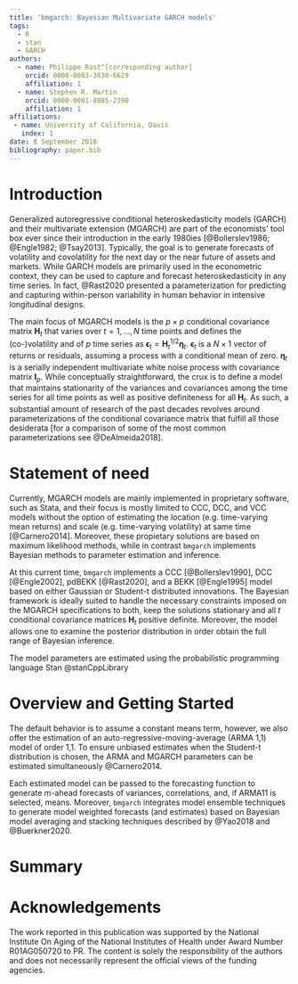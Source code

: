 ```yaml
---
title: 'bmgarch: Bayesian Multivariate GARCH models'
tags:
  - R
  - stan
  - GARCH
authors:
  - name: Philippe Rast^[corresponding author]
    orcid: 0000-0003-3630-6629
    affiliation: 1
  - name: Stephen R. Martin
    orcid: 0000-0001-8085-2390
    affiliation: 1
affiliations:
 - name: University of California, Davis
   index: 1
date: 8 September 2018
bibliography: paper.bib
---
```


# Introduction
Generalized autoregressive conditional heteroskedasticity models (GARCH) and their multivariate extension (MGARCH) are part of the economists' tool box ever since their introduction in the early 1980ies [@Bollerslev1986; @Engle1982; @Tsay2013]. Typically, the goal is to generate forecasts of volatility and covolatility for the next day or the near future of assets and markets. While GARCH models are primarily used in the econometric context, they can be used to capture and forecast heteroskedasticity in any time series. In fact, @Rast2020 presented a parameterization  for predicting and capturing within-person variability in human behavior in intensive longitudinal designs. 

The main focus of MGARCH models is the $p \times p$ conditional covariance matrix $\mathbf{H}_t$ that varies over $t = 1, ... , N$
time points and defines the (co-)volatility and of $p$ time series as $\boldsymbol{\epsilon}_t = \mathbf{H}^{1/2}_t \boldsymbol{\eta}_t$. $\boldsymbol{\epsilon}_t$ is a $N \times 1$ vector of returns  or residuals, assuming a process with a conditional mean of zero. $\boldsymbol{\eta}_t$ is a serially independent multivariate white noise process with covariance matrix $\mathbf{I}_p$. While conceptually straightforward, the crux is to define a model that maintains stationarity of the variances and covariances among the time series for all time points as well as positive definiteness for all $\mathbf{H}_t$. As such, a substantial amount of research of the past decades revolves around parameterizations of the conditional covariance matrix that fulfill all those  desiderata [for a comparison of some of the most common parameterizations see @DeAlmeida2018]. 

# Statement of need 
Currently, MGARCH models are mainly implemented in proprietary software, such as Stata, and their focus is mostly limited to CCC, DCC, and VCC models without the option of estimating the location (e.g. time-varying mean returns) and scale (e.g. time-varying volatility) at same time [@Carnero2014]. Moreover, these propietary solutions are based on maximum likelihood methods, while in contrast `bmgarch` implements Bayesian methods to parameter estimation and inference.

At this current time, `bmgarch` implements a CCC [@Bollerslev1990], DCC [@Engle2002], pdBEKK [@Rast2020], and a BEKK [@Engle1995] model based on either Gaussian or Student-t distributed innovations. 
The Bayesian framework is ideally suited to handle the necessary constraints imposed on the MGARCH specifications to both, keep the solutions stationary and all $t$ conditional covariance matrices $\mathbf{H}_t$ positive definite. Moreover, the model allows one to examine the posterior distribution in order obtain the full range of Bayesian inference.

The model parameters are estimated using the probabilistic programming language Stan @stanCppLibrary

# Overview and Getting Started

The default behavior is to assume a constant means term, however, we also offer the estimation of an auto-regressive-moving-average (ARMA 1,1) model of order 1,1. To ensure unbiased estimates when the Student-t distribution is chosen, the ARMA and MGARCH parameters can be estimated simultaneously  @Carnero2014.

Each estimated model can be passed to the forecasting function to generate $m$-ahead forecasts of variances, correlations, and, if ARMA11 is selected, means. 
Moreover, `bmgarch` integrates model ensemble techniques to generate model weighted forecasts (and estimates) based on Bayesian model averaging and stacking techniques described by @Yao2018 and @Buerkner2020.


# Summary

# Acknowledgements
The work reported in this publication was supported by the National Institute On Aging of the National Institutes of Health under Award Number R01AG050720 to PR. The content is solely the responsibility 	of the authors and does not necessarily represent the official views of the funding agencies.
